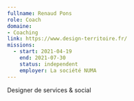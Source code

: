 ```yaml
---
fullname: Renaud Pons
role: Coach
domaine: 
- Coaching
link: https://www.design-territoire.fr/
missions:
  - start: 2021-04-19
    end: 2021-07-30
    status: independent
    employer: La société NUMA
---
```

Designer de services & social